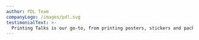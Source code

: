 ```yaml
---
author: PDL Team
companyLogo: /images/pdl.svg
testimonialText: >-
  Printing Talks is our go-to, from printing posters, stickers and packages. They are always able to provide the required in a timely manner!
---
```


